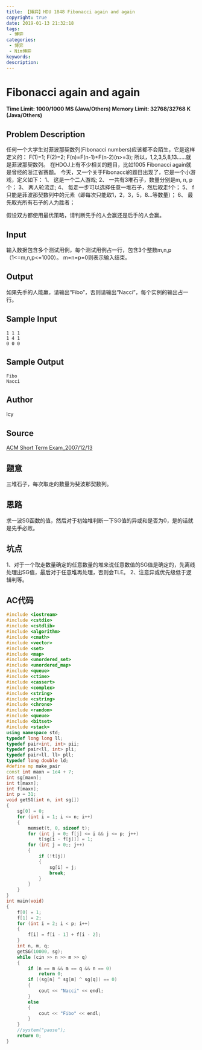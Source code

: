 ```yaml
---
title: 【博弈】HDU 1848 Fibonacci again and again
copyright: true
date: 2019-01-13 21:32:18
tags:
 - 博弈
categories:
 - 博弈
 - Nim博弈
keywords:
description:
---
```


# Fibonacci again and again

**Time Limit: 1000/1000 MS (Java/Others)    Memory Limit: 32768/32768 K (Java/Others)**

## Problem Description
任何一个大学生对菲波那契数列(Fibonacci numbers)应该都不会陌生，它是这样定义的：
F(1)=1;
F(2)=2;
F(n)=F(n-1)+F(n-2)(n>=3);
所以，1,2,3,5,8,13……就是菲波那契数列。
在HDOJ上有不少相关的题目，比如1005 Fibonacci again就是曾经的浙江省赛题。
今天，又一个关于Fibonacci的题目出现了，它是一个小游戏，定义如下：
1、  这是一个二人游戏;
2、  一共有3堆石子，数量分别是m, n, p个；
3、  两人轮流走;
4、  每走一步可以选择任意一堆石子，然后取走f个；
5、  f只能是菲波那契数列中的元素（即每次只能取1，2，3，5，8…等数量）；
6、  最先取光所有石子的人为胜者；

假设双方都使用最优策略，请判断先手的人会赢还是后手的人会赢。

## Input
输入数据包含多个测试用例，每个测试用例占一行，包含3个整数m,n,p（1<=m,n,p<=1000）。
m=n=p=0则表示输入结束。

## Output
如果先手的人能赢，请输出“Fibo”，否则请输出“Nacci”，每个实例的输出占一行。

## Sample Input
```
1 1 1
1 4 1
0 0 0
```

## Sample Output
```
Fibo
Nacci
```

## Author
lcy

## Source
[ACM Short Term Exam_2007/12/13](http://acm.hdu.edu.cn/search.php?field=problem&key=ACM+Short+Term+Exam_2007%2F12%2F13&source=1&searchmode=source)

## 题意
三堆石子，每次取走的数量为斐波那契数列。

## 思路
求一波SG函数的值，然后对于初始堆判断一下SG值的异或和是否为0，是的话就是先手必败。

## 坑点
1、对于一个取走数量确定的任意数量的堆来说任意数值的SG值是确定的，先离线处理出SG值，最后对于任意堆再处理，否则会TLE。
2、注意异或优先级低于逻辑判等。

## AC代码
```c++
#include <iostream>
#include <cstdio>
#include <cstdlib>
#include <algorithm>
#include <cmath>
#include <vector>
#include <set>
#include <map>
#include <unordered_set>
#include <unordered_map>
#include <queue>
#include <ctime>
#include <cassert>
#include <complex>
#include <string>
#include <cstring>
#include <chrono>
#include <random>
#include <queue>
#include <bitset>
#include <stack>
using namespace std;
typedef long long ll;
typedef pair<int, int> pii;
typedef pair<ll, int> pli;
typedef pair<ll, ll> pll;
typedef long double ld;
#define mp make_pair
const int maxn = 1e4 + 7;
int sg[maxn];
int t[maxn];
int f[maxn];
int p = 31;
void getSG(int n, int sg[])
{
    sg[0] = 0;
    for (int i = 1; i <= n; i++)
    {
        memset(t, 0, sizeof t);
        for (int j = 0; f[j] <= i && j <= p; j++)
            t[sg[i - f[j]]] = 1;
        for (int j = 0;; j++)
        {
            if (!t[j])
            {
                sg[i] = j;
                break;
            }
        }
    }
}
int main(void)
{
    f[0] = 1;
    f[1] = 2;
    for (int i = 2; i < p; i++)
    {
        f[i] = f[i - 1] + f[i - 2];
    }
    int n, m, q;
    getSG(10000, sg);
    while (cin >> n >> m >> q)
    {
        if (n == m && m == q && n == 0)
            return 0;
        if ((sg[n] ^ sg[m] ^ sg[q]) == 0)
        {
            cout << "Nacci" << endl;
        }
        else
        {
            cout << "Fibo" << endl;
        }
    }
    //system("pause");
    return 0;
}
```